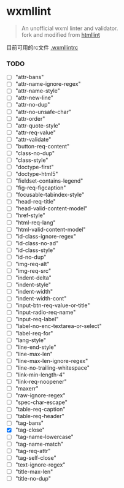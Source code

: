 # wxmllint

> An unofficial wxml linter and validator.  
> fork and modified from [htmllint](https://github.com/htmllint/htmllint)  

目前可用的rc文件 [.wxmllintrc](./.wxmllintrc)  

### TODO

- [ ] "attr-bans"
- [ ] "attr-name-ignore-regex"
- [ ] "attr-name-style"
- [ ] "attr-new-line"
- [ ] "attr-no-dup"
- [ ] "attr-no-unsafe-char"
- [ ] "attr-order"
- [ ] "attr-quote-style"
- [ ] "attr-req-value"
- [ ] "attr-validate"
- [ ] "button-req-content"
- [ ] "class-no-dup"
- [ ] "class-style"
- [ ] "doctype-first"
- [ ] "doctype-html5"
- [ ] "fieldset-contains-legend"
- [ ] "fig-req-figcaption"
- [ ] "focusable-tabindex-style"
- [ ] "head-req-title"
- [ ] "head-valid-content-model"
- [ ] "href-style"
- [ ] "html-req-lang"
- [ ] "html-valid-content-model"
- [ ] "id-class-ignore-regex"
- [ ] "id-class-no-ad"
- [ ] "id-class-style"
- [ ] "id-no-dup"
- [ ] "img-req-alt"
- [ ] "img-req-src"
- [ ] "indent-delta"
- [ ] "indent-style"
- [ ] "indent-width"
- [ ] "indent-width-cont"
- [ ] "input-btn-req-value-or-title"
- [ ] "input-radio-req-name"
- [ ] "input-req-label"
- [ ] "label-no-enc-textarea-or-select"
- [ ] "label-req-for"
- [ ] "lang-style"
- [ ] "line-end-style"
- [ ] "line-max-len"
- [ ] "line-max-len-ignore-regex"
- [ ] "line-no-trailing-whitespace"
- [ ] "link-min-length-4"
- [ ] "link-req-noopener"
- [ ] "maxerr"
- [ ] "raw-ignore-regex"
- [ ] "spec-char-escape"
- [ ] "table-req-caption"
- [ ] "table-req-header"
- [ ] "tag-bans"
- [x] "tag-close"
- [ ] "tag-name-lowercase"
- [ ] "tag-name-match"
- [ ] "tag-req-attr"
- [ ] "tag-self-close"
- [ ] "text-ignore-regex"
- [ ] "title-max-len"
- [ ] "title-no-dup"
